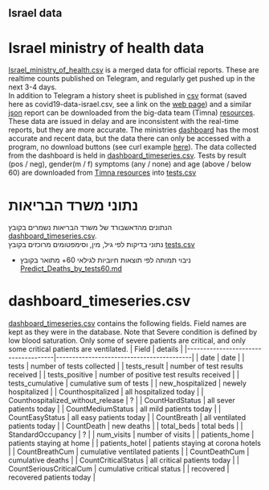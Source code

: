## 
## Israel data
# Israel ministry of health data
[Israel_ministry_of_health.csv](https://github.com/yuval-harpaz/covid-19-israel-matlab/blob/master/data/Israel/Israel_ministry_of_health.csv) is a merged data for official reports. These are realtime counts published on Telegram, and regularly get pushed up in the next 3-4 days. <br>In addition to Telegram a history sheet is published in [csv](https://github.com/yuval-harpaz/covid-19-israel-matlab/blob/master/data/Israel/covid19-data-israel.csv) format (saved here as covid19-data-israel.csv, see a link on the [web page](https://govextra.gov.il/ministry-of-health/corona/corona-virus/)) and a similar [json](https://data.gov.il/api/action/datastore_search?resource_id=e4bf0ab8-ec88-4f9b-8669-f2cc78273edd) report can be downloaded from the big-data team (Timna) [resources](https://data.gov.il/dataset/covid-19). These data are issued in delay and are inconsistent with the real-time reports, but they are more accurate. The ministries [dashboard](https://datadashboard.health.gov.il/COVID-19/general?utm_source=go.gov.il&utm_medium=referral) has the most accurate and recent data, but the data there can only be accessed with a program, no download buttons (see curl example [here](https://github.com/yuval-harpaz/covid-19-israel-matlab/blob/master/code/covid_Israel_moh_dashboard.m)). The data collected from the dashboard is held in [dashboard_timeseries.csv](https://github.com/yuval-harpaz/covid-19-israel-matlab/blob/master/data/Israel/dashboard_timeseries.csv). Tests by result (pos / neg), gender(m / f) symptoms (any / none) and age (above / below 60) are downloaded from [Timna resources](https://data.gov.il/dataset/covid-19) into [tests.csv](https://github.com/yuval-harpaz/covid-19-israel-matlab/blob/master/data/Israel/tests.csv)
# נתוני משרד הבריאות
הנתונים מהדאשבורד של משרד הבריאות נשמרים בקובץ [dashboard_timeseries.csv](https://github.com/yuval-harpaz/covid-19-israel-matlab/blob/master/data/Israel/dashboard_timeseries.csv).<br> נתוני בדיקות לפי גיל, מין, וסימפטומים מרוכזים בקובץ [tests.csv](https://github.com/yuval-harpaz/covid-19-israel-matlab/blob/master/data/Israel/tests.csv)<br>
* ניבוי תמותה לפי תוצאות חיוביות לגילאי 60+ מתואר בקובץ [Predict_Deaths_by_tests60.md](https://github.com/yuval-harpaz/covid-19-israel-matlab/blob/master/data/Israel/Predict_Deaths_by_tests60.m/)<br>

# dashboard_timeseries.csv
[dashboard_timeseries.csv](https://github.com/yuval-harpaz/covid-19-israel-matlab/blob/master/data/Israel/dashboard_timeseries.csv) contains the following fields. Field names are kept as they were in the database. Note that Severe condition is defined by low blood saturation. Only some of severe patients are critical, and only some critical patients are ventilated.
| Field                              | details                                 |
|-------------------------------------|------------------------------------------|
| date                              | date                                     |
| tests                             | number of tests collected                |
| tests_result                      | number of test results received          |
| tests_positive                    | number of positive test results received |
| tests_cumulative                  | cumulative sum of tests                  |
| new_hospitalized                  | newely hospitalized                      |
| Counthospitalized                 | all hospitalized today                   |
| Counthospitalized_without_release | ?                                        |
| CountHardStatus                   | all sever patients today                 |
| CountMediumStatus                 | all mild patients today                  |
| CountEasyStatus                   | all easy patients today                  |
| CountBreath                       | all ventilated patients today            |
| CountDeath                        | new deaths                               |
| total_beds                        | total beds                               |
| StandardOccupancy                 | ?                                        |
| num_visits                        | number of visits                         |
| patients_home                     | patients staying at home                 |
| patients_hotel                    | patients staying at corona hotels        |
| CountBreathCum                    | cumulative ventilated patients           |
| CountDeathCum                     | cumulative deaths                        |
| CountCriticalStatus               | all critical patients today              |
| CountSeriousCriticalCum           | cumulative critical status               |
| recovered                         | recovered patients today                 |
